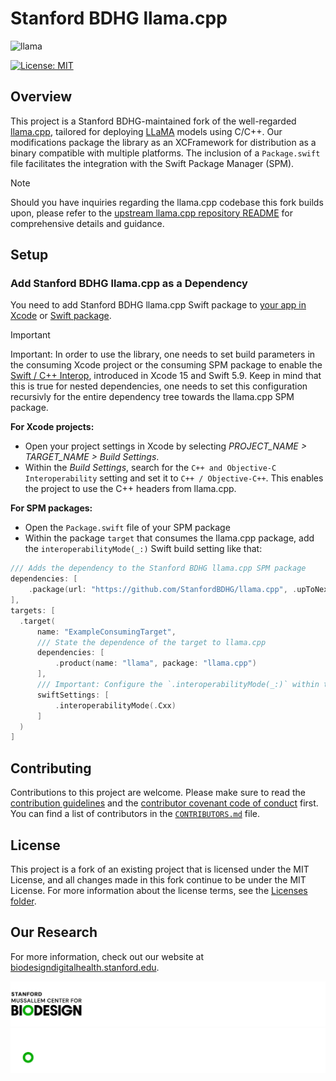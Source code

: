 <!--

This source file is part of the Stanford Biodesign Digital Health Group open-source project.

SPDX-FileCopyrightText: 2022 Stanford University and the project authors (see CONTRIBUTORS.md)

SPDX-License-Identifier: MIT
  
-->

# Stanford BDHG llama.cpp

![llama](https://user-images.githubusercontent.com/1991296/230134379-7181e485-c521-4d23-a0d6-f7b3b61ba524.png)

[![License: MIT](https://img.shields.io/badge/license-MIT-blue.svg)](https://opensource.org/licenses/MIT)

## Overview

This project is a Stanford BDHG-maintained fork of the well-regarded [llama.cpp](https://github.com/ggerganov/llama.cpp), tailored for deploying [LLaMA](https://arxiv.org/abs/2302.13971) models using C/C++. Our modifications package the library as an XCFramework for distribution as a binary compatible with multiple platforms. The inclusion of a `Package.swift` file facilitates the integration with the Swift Package Manager (SPM).

> [!NOTE]
> Should you have inquiries regarding the llama.cpp codebase this fork builds upon, please refer to the [upstream llama.cpp repository README](https://github.com/ggerganov/llama.cpp/blob/master/README.md) for comprehensive details and guidance.


## Setup

### Add Stanford BDHG llama.cpp as a Dependency

You need to add Stanford BDHG llama.cpp Swift package to
[your app in Xcode](https://developer.apple.com/documentation/xcode/adding-package-dependencies-to-your-app#) or
[Swift package](https://developer.apple.com/documentation/xcode/creating-a-standalone-swift-package-with-xcode#Add-a-dependency-on-another-Swift-package).

> [!IMPORTANT]
> Important: In order to use the library, one needs to set build parameters in the consuming Xcode project or the consuming SPM package to enable the [Swift / C++ Interop](https://www.swift.org/documentation/cxx-interop/), introduced in Xcode 15 and Swift 5.9. Keep in mind that this is true for nested dependencies, one needs to set this configuration recursivly for the entire dependency tree towards the llama.cpp SPM package.
> 
> **For Xcode projects:**
> - Open your project settings in Xcode by selecting *PROJECT_NAME > TARGET_NAME > Build Settings*.
> - Within the *Build Settings*, search for the `C++ and Objective-C Interoperability` setting and set it to `C++ / Objective-C++`. This enables the project to use the C++ headers from llama.cpp.
>
> **For SPM packages:**
> - Open the `Package.swift` file of your SPM package
> - Within the package `target` that consumes the llama.cpp package, add the `interoperabilityMode(_:)` Swift build setting like that:
```swift
/// Adds the dependency to the Stanford BDHG llama.cpp SPM package
dependencies: [
    .package(url: "https://github.com/StanfordBDHG/llama.cpp", .upToNextMinor(from: "0.1.0"))
],
targets: [
  .target(
      name: "ExampleConsumingTarget",
      /// State the dependence of the target to llama.cpp
      dependencies: [
          .product(name: "llama", package: "llama.cpp")
      ],
      /// Important: Configure the `.interoperabilityMode(_:)` within the `swiftSettings`
      swiftSettings: [
          .interoperabilityMode(.Cxx)
      ]
  )
]
```

## Contributing

Contributions to this project are welcome. Please make sure to read the [contribution guidelines](https://github.com/StanfordBDHG/.github/blob/main/CONTRIBUTING.md) and the [contributor covenant code of conduct](https://github.com/StanfordBDHG/.github/blob/main/CODE_OF_CONDUCT.md) first.
You can find a list of contributors in the [`CONTRIBUTORS.md`](https://github.com/StanfordBDHG/llama.cpp/blob/main/CONTRIBUTORS.md) file.

## License

This project is a fork of an existing project that is licensed under the MIT License, and all changes made in this fork continue to be under the MIT License. For more information about the license terms, see the [Licenses folder](https://github.com/StanfordBDHG/llama.cpp/blob/main/LICENSES).

## Our Research

For more information, check out our website at [biodesigndigitalhealth.stanford.edu](https://biodesigndigitalhealth.stanford.edu).

![Stanford Byers Center for Biodesign Logo](https://raw.githubusercontent.com/StanfordBDHG/.github/main/assets/biodesign-footer-light.png#gh-light-mode-only)
![Stanford Byers Center for Biodesign Logo](https://raw.githubusercontent.com/StanfordBDHG/.github/main/assets/biodesign-footer-dark.png#gh-dark-mode-only)